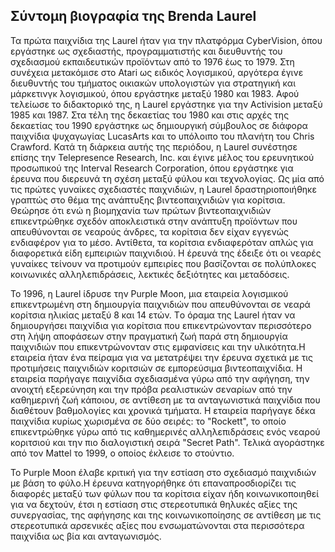 ## Σύντομη βιογραφία της Brenda Laurel

Τα πρώτα παιχνίδια της Laurel ήταν για την πλατφόρμα CyberVision, όπου εργάστηκε ως σχεδιαστής, προγραμματιστής και διευθυντής του σχεδιασμού εκπαιδευτικών προϊόντων από το 1976
έως το 1979. Στη συνέχεια μετακόμισε στο Atari ως ειδικός λογισμικού, αργότερα έγινε διευθυντής του τμήματος οικιακών υπολογιστών για στρατηγική και μάρκετινγκ λογισμικού, όπου εργάστηκε μεταξύ 1980 και 1983. Αφού τελείωσε το διδακτορικό της, η Laurel εργάστηκε για την Activision μεταξύ 1985 και 1987. Στα τέλη της δεκαετίας του 1980 και στις αρχές της δεκαετίας του 1990 εργάστηκε ως δημιουργική σύμβουλος σε διάφορα παιχνίδια ψυχαγωγίας LucasArts και το υπόλοιπο του πλανήτη του Chris Crawford. Κατά τη διάρκεια αυτής της περιόδου, η Laurel συνέστησε επίσης την Telepresence Research, Inc. και έγινε μέλος του ερευνητικού προσωπικού της Interval Research Corporation, όπου εργάστηκε για έρευνα που διερευνά τη σχέση μεταξύ φύλου και τεχνολογίας. 
Ως μία από τις πρώτες γυναίκες σχεδιαστές παιχνιδιών, η Laurel δραστηριοποιήθηκε γραπτώς στο θέμα της ανάπτυξης βιντεοπαιχνιδιών για κορίτσια. Θεώρησε ότι ενώ η βιομηχανία των πρώτων βιντεοπαιχνιδιών επικεντρώθηκε σχεδόν αποκλειστικά στην ανάπτυξη προϊόντων που απευθύνονται σε νεαρούς άνδρες, τα κορίτσια δεν είχαν εγγενώς ενδιαφέρον για το μέσο. Αντίθετα, τα κορίτσια ενδιαφερόταν απλώς για διαφορετικά είδη εμπειριών παιχνιδιού. Η έρευνά της έδειξε ότι οι νεαρές γυναίκες τείνουν να προτιμούν εμπειρίες που βασίζονται σε πολύπλοκες κοινωνικές αλληλεπιδράσεις, λεκτικές δεξιότητες και μεταδόσεις.

Το 1996, η Laurel ίδρυσε την Purple Moon, μια εταιρεία λογισμικού επικεντρωμένη στη δημιουργία παιχνιδιών που απευθύνονται σε νεαρά κορίτσια ηλικίας μεταξύ 8 και 14 ετών. Tο όραμα της Laurel ήταν να δημιουργήσει παιχνίδια για κορίτσια που επικεντρώνονταν περισσότερο στη λήψη αποφάσεων στην πραγματική ζωή παρά στη δημιουργία παιχνιδιών που επικεντρώνονταν στις εμφανίσεις και την υλικότητα.Η εταιρεία ήταν ένα πείραμα για να μετατρέψει την έρευνα σχετικά με τις προτιμήσεις παιχνιδιών κοριτσιών σε εμπορεύσιμα βιντεοπαιχνίδια. Η εταιρεία παρήγαγε παιχνίδια σχεδιασμένα γύρω από την αφήγηση, την ανοιχτή εξερεύνηση και την πρόβα ρεαλιστικών σεναρίων από την καθημερινή ζωή κάποιου, σε αντίθεση με τα ανταγωνιστικά παιχνίδια που διαθέτουν βαθμολογίες και χρονικά τμήματα. Η εταιρεία παρήγαγε δέκα παιχνίδια κυρίως χωρισμένα σε δύο σειρές: το "Rockett", το οποίο επικεντρώθηκε γύρω από τις καθημερινές αλληλεπιδράσεις ενός νεαρού κοριτσιού και την πιο διαλογιστική σειρά "Secret Path". Τελικά αγοράστηκε από τον Mattel το 1999, ο οποίος έκλεισε το στούντιο.

Το Purple Moon έλαβε κριτική για την εστίαση στο σχεδιασμό παιχνιδιών με βάση το φύλο.Η έρευνα κατηγορήθηκε ότι επαναπροσδιορίζει τις διαφορές μεταξύ των φύλων που τα κορίτσια είχαν ήδη κοινωνικοποιηθεί για να δεχτούν, έτσι η εστίαση στις στερεοτυπικά θηλυκές αξίες της συνεργασίας, της αφήγησης και της κοινωνικοποίησης σε αντίθεση με τις στερεοτυπικά αρσενικές αξίες που ενσωματώνονται στα περισσότερα παιχνίδια ως βία και ανταγωνισμός.
